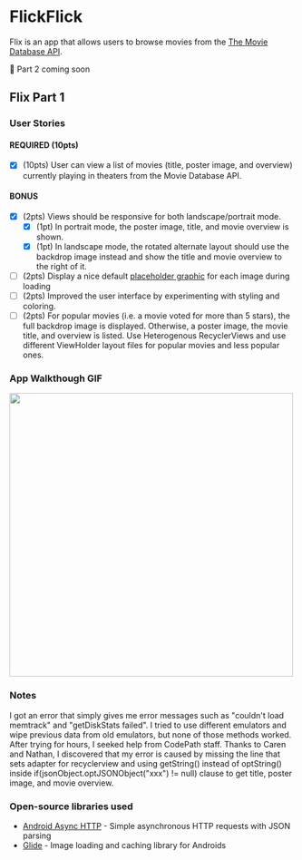 # FlickFlick
Flix is an app that allows users to browse movies from the [The Movie Database API](http://docs.themoviedb.apiary.io/#).

📝 Part 2 coming soon

## Flix Part 1

### User Stories

#### REQUIRED (10pts)
- [x] (10pts) User can view a list of movies (title, poster image, and overview) currently playing in theaters from the Movie Database API.

#### BONUS
- [x] (2pts) Views should be responsive for both landscape/portrait mode.
   - [x] (1pt) In portrait mode, the poster image, title, and movie overview is shown.
   - [x] (1pt) In landscape mode, the rotated alternate layout should use the backdrop image instead and show the title and movie overview to the right of it.

- [ ] (2pts) Display a nice default [placeholder graphic](https://guides.codepath.com/android/Displaying-Images-with-the-Glide-Library#advanced-usage) for each image during loading
- [ ] (2pts) Improved the user interface by experimenting with styling and coloring.
- [ ] (2pts) For popular movies (i.e. a movie voted for more than 5 stars), the full backdrop image is displayed. Otherwise, a poster image, the movie title, and overview is listed. Use Heterogenous RecyclerViews and use different ViewHolder layout files for popular movies and less popular ones.

### App Walkthough GIF
<img src="http://g.recordit.co/8kfDizy0js.gif" width=500><br>

### Notes
I got an error that simply gives me error messages such as "couldn't load memtrack" and "getDiskStats failed". I tried to use 
different emulators and wipe previous data from old emulators, but none of those methods worked. After trying for hours, I seeked
help from CodePath staff. Thanks to Caren and Nathan, I discovered that my error is caused by missing the line that sets adapter
for recyclerview and using getString() instead of optString() inside if(jsonObject.optJSONObject("xxx") != null) clause to get 
title, poster image, and movie overview. 

### Open-source libraries used
- [Android Async HTTP](https://github.com/loopj/android-async-http) - Simple asynchronous HTTP requests with JSON parsing
- [Glide](https://github.com/bumptech/glide) - Image loading and caching library for Androids
